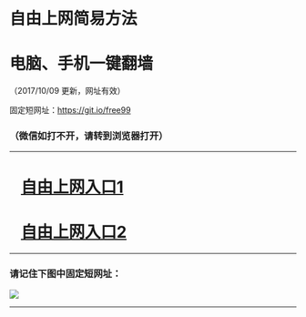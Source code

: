 ﻿# 自由上网简易方法

# 电脑、手机一键翻墙

（2017/10/09 更新，网址有效）

固定短网址：https://git.io/free99

### （微信如打不开，请转到浏览器打开）


***





# &nbsp;&nbsp; <a href="http://ft1703315266.fwq-tz-1001.info/fwqtz01.html?t=100900114110 " target="_blank">自由上网入口1</a>
# &nbsp;&nbsp; <a href="http://ft1017931984.fwq-tz-1002.info/fwqtz02.html?t=10090015036 " target="_blank">自由上网入口2</a>
***

### 请记住下图中固定短网址：

<img src="https://s3-us-west-2.amazonaws.com/fwq-1001/yjfq-20170905okok.png" /> 


***

